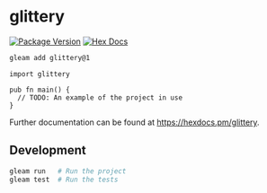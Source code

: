 # glittery

[![Package Version](https://img.shields.io/hexpm/v/glittery)](https://hex.pm/packages/glittery)
[![Hex Docs](https://img.shields.io/badge/hex-docs-ffaff3)](https://hexdocs.pm/glittery/)

```sh
gleam add glittery@1
```
```gleam
import glittery

pub fn main() {
  // TODO: An example of the project in use
}
```

Further documentation can be found at <https://hexdocs.pm/glittery>.

## Development

```sh
gleam run   # Run the project
gleam test  # Run the tests
```
